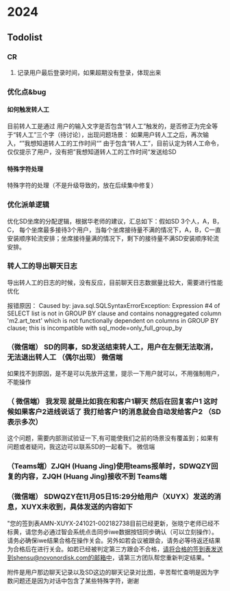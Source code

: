 # 2024
## Todolist
### CR
1. 记录用户最后登录时间，如果超期没有登录，体现出来


### 优化点&bug
#### 如何触发转人工
目前转人工是通过 用户的输入文字是否包含“转人工”触发的，是否修正为完全等于“转人工”三个字（待讨论），出现问题场景： 如果用户转人工之后，再次输入，“”我想知道转人工的工作时间“”
由于包含“转人工”，目前认定为转人工命令，仅仅提示了用户，没有把”我想知道转人工的工作时间“发送给SD
#### 特殊字符处理
特殊字符的处理（不是升级导致的，放在后续集中修复）

### 优化派单逻辑
优化SD坐席的分配逻辑，根据华老师的建议，汇总如下：假如SD 3个人，A，B，C， 每个坐席最多接待3个用户，当每个坐席接待量不满的情况下，A，B，C一直安装顺序轮流安排；坐席接待量满的情况下，剩下的接待量不满SD安装顺序轮流安排。

### 转人工的导出聊天日志

导出转人工的日志的时候，没有反应，目前聊天日志数据量比较大，需要进行性能优化

报错原因：
Caused by: java.sql.SQLSyntaxErrorException: Expression #4 of SELECT list is not in GROUP BY clause and contains nonaggregated column 'm2.art_text' which is not functionally dependent on columns in GROUP BY clause; this is incompatible with sql_mode=only_full_group_by

### （微信端）  SD的同事，SD发送结束转人工，用户在左侧无法取消，无法退出转人工 （偶尔出现）  微信端
如果找不到原因，是不是可以先放开这里，提示一下用户就可以，不用强制用户，不能操作

 

### （ 微信端） 我发现 就是比如我在和客户1聊天 然后在回复客户1 这时候如果客户2进线说话了 我打给客户1的消息就会自动发给客户2 （SD表示多次）
这个问题，需要内部测试验证一下,有可能使我们之前的场景没有覆盖到；如果有问题或者疑问，我这边可以联系SD的一起看下。  微信端

 

 ### （Teams端）ZJQH (Huang Jing)使用teams报单时，SDWQZY回复的内容，ZJQH (Huang Jing)接收不到    Teams端
 

 ###  （微信端） SDWQZY在11月05日15:29分给用户（XUYX）发送的消息，XUYX未收到，具体发送的内容如下
"您的签到表AMN-XUYX-241021-002182738目前已经更新，张晓宁老师已经不标黄，请您务必通过智会系统点击同步iwe数据按钮同步确认（可以立刻操作）。请务必确保iwe结果合格在操作关会。另外如若会议被跟会，请务必等待返还结果为合格后在进行关会。如若已经被判定第三方跟会不合格，请将合格的签到表发送到shensu@novonordisk.com的邮箱中，请第三方团队帮您重新判定结果。"

附件是用户那边聊天记录以及SD这边的聊天记录对比图，辛苦帮忙查明是因为字数问题还是因为对话中包含了某些特殊字符，谢谢


